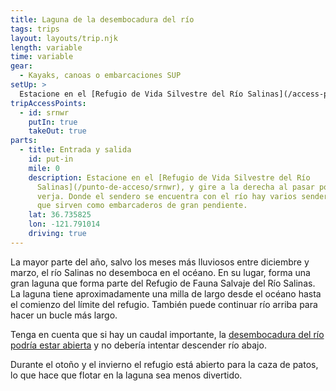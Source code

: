 ```yaml
---
title: Laguna de la desembocadura del río
tags: trips
layout: layouts/trip.njk
length: variable
time: variable
gear:
  - Kayaks, canoas o embarcaciones SUP
setUp: >
  Estacione en el [Refugio de Vida Silvestre del Río Salinas](/access-point/srnwr).
tripAccessPoints:
  - id: srnwr
    putIn: true
    takeOut: true
parts:
  - title: Entrada y salida
    id: put-in
    mile: 0
    description: Estacione en el [Refugio de Vida Silvestre del Río
      Salinas](/punto-de-acceso/srnwr), y gire a la derecha al pasar por la
      verja. Donde el sendero se encuentra con el río hay varios senderos de uso
      que sirven como embarcaderos de gran pendiente.
    lat: 36.735825
    lon: -121.791014
    driving: true
---
```


La mayor parte del año, salvo los meses más lluviosos entre diciembre y marzo, el río Salinas no desemboca en el océano. En su lugar, forma una gran laguna que forma parte del Refugio de Fauna Salvaje del Río Salinas. La laguna tiene aproximadamente una milla de largo desde el océano hasta el comienzo del límite del refugio. También puede continuar río arriba para hacer un bucle más largo.

Tenga en cuenta que si hay un caudal importante, la [desembocadura del río podría estar abierta](/overview/safety#breach) y no debería intentar descender río abajo.

Durante el otoño y el invierno el refugio está abierto para la caza de patos, lo que hace que flotar en la laguna sea menos divertido.
